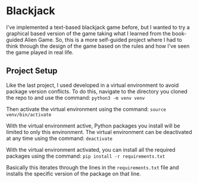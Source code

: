 # Blackjack
I've implemented a text-based blackjack game before, but I wanted to try a graphical based version of the game taking what I learned from the book-guided Alien Game. So, this is a more self-guided project where I had to think through the design of the game based on the rules and how I've seen the game played in real life.

## Project Setup
Like the last project, I used developed in a virtual environment to avoid package version conflicts. To do this, navigate to the directory you cloned the repo to and use the command:
`python3 -m venv venv`

Then activate the virtual environment using the command:
`source venv/bin/activate`

With the virtual environment active, Python packages you install will be limited to only this environment. The virtual environment can be deactivated at any time using the command:
`deactivate`

With the virtual environment activated, you can install all the required packages using the command:
`pip install -r requirements.txt`

Basically this iterates through the lines in the `requirements.txt` file and installs the specific version of the package on that line.

